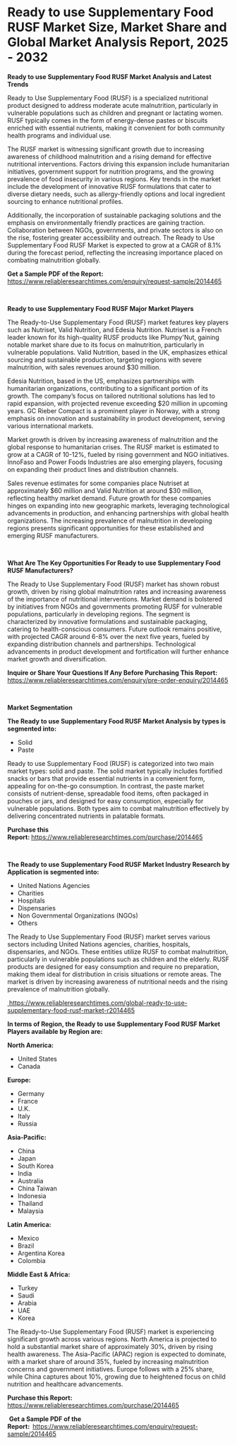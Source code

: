<p><h1>Ready to use Supplementary Food RUSF Market Size, Market Share and Global Market Analysis Report, 2025 - 2032</h1></p><p><strong>Ready to use Supplementary Food RUSF Market Analysis and Latest Trends</strong></p>
<p><p>Ready to Use Supplementary Food (RUSF) is a specialized nutritional product designed to address moderate acute malnutrition, particularly in vulnerable populations such as children and pregnant or lactating women. RUSF typically comes in the form of energy-dense pastes or biscuits enriched with essential nutrients, making it convenient for both community health programs and individual use.</p><p>The RUSF market is witnessing significant growth due to increasing awareness of childhood malnutrition and a rising demand for effective nutritional interventions. Factors driving this expansion include humanitarian initiatives, government support for nutrition programs, and the growing prevalence of food insecurity in various regions. Key trends in the market include the development of innovative RUSF formulations that cater to diverse dietary needs, such as allergy-friendly options and local ingredient sourcing to enhance nutritional profiles.</p><p>Additionally, the incorporation of sustainable packaging solutions and the emphasis on environmentally friendly practices are gaining traction. Collaboration between NGOs, governments, and private sectors is also on the rise, fostering greater accessibility and outreach. The Ready to Use Supplementary Food RUSF Market is expected to grow at a CAGR of 8.1% during the forecast period, reflecting the increasing importance placed on combating malnutrition globally.</p></p>
<p><strong>Get a Sample PDF of the Report:&nbsp;</strong> <a href="https://www.reliableresearchtimes.com/enquiry/request-sample/2014465?utm_campaign=2230&utm_medium=2&utm_source=Github&utm_content=ia&utm_term=16042025&utm_id=ready-to-use-supplementary-food-rusf">https://www.reliableresearchtimes.com/enquiry/request-sample/2014465</a></p>
<p>&nbsp;</p>
<p><strong>Ready to use Supplementary Food RUSF Major Market Players</strong></p>
<p><p>The Ready-to-Use Supplementary Food (RUSF) market features key players such as Nutriset, Valid Nutrition, and Edesia Nutrition. Nutriset is a French leader known for its high-quality RUSF products like Plumpy'Nut, gaining notable market share due to its focus on malnutrition, particularly in vulnerable populations. Valid Nutrition, based in the UK, emphasizes ethical sourcing and sustainable production, targeting regions with severe malnutrition, with sales revenues around $30 million.</p><p>Edesia Nutrition, based in the US, emphasizes partnerships with humanitarian organizations, contributing to a significant portion of its growth. The company’s focus on tailored nutritional solutions has led to rapid expansion, with projected revenue exceeding $20 million in upcoming years. GC Rieber Compact is a prominent player in Norway, with a strong emphasis on innovation and sustainability in product development, serving various international markets.</p><p>Market growth is driven by increasing awareness of malnutrition and the global response to humanitarian crises. The RUSF market is estimated to grow at a CAGR of 10-12%, fueled by rising government and NGO initiatives. InnoFaso and Power Foods Industries are also emerging players, focusing on expanding their product lines and distribution channels.</p><p>Sales revenue estimates for some companies place Nutriset at approximately $60 million and Valid Nutrition at around $30 million, reflecting healthy market demand. Future growth for these companies hinges on expanding into new geographic markets, leveraging technological advancements in production, and enhancing partnerships with global health organizations. The increasing prevalence of malnutrition in developing regions presents significant opportunities for these established and emerging RUSF manufacturers.</p></p>
<p>&nbsp;</p>
<p><strong>What Are The Key Opportunities For Ready to use Supplementary Food RUSF Manufacturers?</strong></p>
<p><p>The Ready to Use Supplementary Food (RUSF) market has shown robust growth, driven by rising global malnutrition rates and increasing awareness of the importance of nutritional interventions. Market demand is bolstered by initiatives from NGOs and governments promoting RUSF for vulnerable populations, particularly in developing regions. The segment is characterized by innovative formulations and sustainable packaging, catering to health-conscious consumers. Future outlook remains positive, with projected CAGR around 6-8% over the next five years, fueled by expanding distribution channels and partnerships. Technological advancements in product development and fortification will further enhance market growth and diversification.</p></p>
<p><strong>Inquire or Share Your Questions If Any Before Purchasing This Report:</strong> <a href="https://www.reliableresearchtimes.com/enquiry/pre-order-enquiry/2014465?utm_campaign=2230&utm_medium=2&utm_source=Github&utm_content=ia&utm_term=16042025&utm_id=ready-to-use-supplementary-food-rusf">https://www.reliableresearchtimes.com/enquiry/pre-order-enquiry/2014465</a></p>
<p>&nbsp;</p>
<p><strong>Market Segmentation</strong></p>
<p><strong>The Ready to use Supplementary Food RUSF Market Analysis by types is segmented into:</strong></p>
<p><ul><li>Solid</li><li>Paste</li></ul></p>
<p><p>Ready to use Supplementary Food (RUSF) is categorized into two main market types: solid and paste. The solid market typically includes fortified snacks or bars that provide essential nutrients in a convenient form, appealing for on-the-go consumption. In contrast, the paste market consists of nutrient-dense, spreadable food items, often packaged in pouches or jars, and designed for easy consumption, especially for vulnerable populations. Both types aim to combat malnutrition effectively by delivering concentrated nutrients in palatable formats.</p></p>
<p><strong>Purchase this Report:&nbsp;</strong><a href="https://www.reliableresearchtimes.com/purchase/2014465?utm_campaign=2230&utm_medium=2&utm_source=Github&utm_content=ia&utm_term=16042025&utm_id=ready-to-use-supplementary-food-rusf">https://www.reliableresearchtimes.com/purchase/2014465</a></p>
<p>&nbsp;</p>
<p><strong>The Ready to use Supplementary Food RUSF Market Industry Research by Application is segmented into:</strong></p>
<p><ul><li>United Nations Agencies</li><li>Charities</li><li>Hospitals</li><li>Dispensaries</li><li>Non Governmental Organizations (NGOs)</li><li>Others</li></ul></p>
<p><p>The Ready to Use Supplementary Food (RUSF) market serves various sectors including United Nations agencies, charities, hospitals, dispensaries, and NGOs. These entities utilize RUSF to combat malnutrition, particularly in vulnerable populations such as children and the elderly. RUSF products are designed for easy consumption and require no preparation, making them ideal for distribution in crisis situations or remote areas. The market is driven by increasing awareness of nutritional needs and the rising prevalence of malnutrition globally.</p></p>
<p><a href="https://www.reliableresearchtimes.com/global-ready-to-use-supplementary-food-rusf-market-r2014465?utm_campaign=2230&utm_medium=2&utm_source=Github&utm_content=ia&utm_term=16042025&utm_id=ready-to-use-supplementary-food-rusf">&nbsp;https://www.reliableresearchtimes.com/global-ready-to-use-supplementary-food-rusf-market-r2014465</a></p>
<p><strong>In terms of Region, the Ready to use Supplementary Food RUSF Market Players available by Region are:</strong></p>
<p>
    <p> <strong> North America: </strong>
        <ul>
            <li>United States</li>
            <li>Canada</li>
        </ul>
        </p> 
    <p> <strong> Europe: </strong>
        <ul>
            <li>Germany</li>
            <li>France</li>
            <li>U.K.</li>
            <li>Italy</li>
            <li>Russia</li>
        </ul>
        </p> 
    <p> <strong> Asia-Pacific: </strong>
        <ul>
            <li>China</li>
            <li>Japan</li>
            <li>South Korea</li>
            <li>India</li>
            <li>Australia</li>
            <li>China Taiwan</li>
            <li>Indonesia</li>
            <li>Thailand</li>
            <li>Malaysia</li>
        </ul>
        </p> 
    <p> <strong> Latin America: </strong>
        <ul>
            <li>Mexico</li>
            <li>Brazil</li>
            <li>Argentina Korea</li>
            <li>Colombia</li>
        </ul>
        </p> 
    <p> <strong> Middle East & Africa: </strong>
        <ul>
            <li>Turkey</li>
            <li>Saudi</li>
            <li>Arabia</li>
            <li>UAE</li>
            <li>Korea</li>
        </ul>
    </p>
    </p>
<p><p>The Ready-to-Use Supplementary Food (RUSF) market is experiencing significant growth across various regions. North America is projected to hold a substantial market share of approximately 30%, driven by rising health awareness. The Asia-Pacific (APAC) region is expected to dominate, with a market share of around 35%, fueled by increasing malnutrition concerns and government initiatives. Europe follows with a 25% share, while China captures about 10%, growing due to heightened focus on child nutrition and healthcare advancements.</p></p>
<p><strong>Purchase this Report: </strong><a href="https://www.reliableresearchtimes.com/purchase/2014465?utm_campaign=2230&utm_medium=2&utm_source=Github&utm_content=ia&utm_term=16042025&utm_id=ready-to-use-supplementary-food-rusf">https://www.reliableresearchtimes.com/purchase/2014465</a></p>
<p>&nbsp;<strong>Get a Sample PDF of the Report:&nbsp;&nbsp;</strong><a href="https://www.reliableresearchtimes.com/enquiry/request-sample/2014465?utm_campaign=2230&utm_medium=2&utm_source=Github&utm_content=ia&utm_term=16042025&utm_id=ready-to-use-supplementary-food-rusf">https://www.reliableresearchtimes.com/enquiry/request-sample/2014465</a></p>
<p><strong></strong></p>
<p><p></p><p></p><p></p></p>